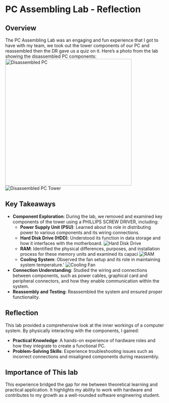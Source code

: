 # PC Assembling Lab - Reflection


## Overview
The PC Assembling Lab was an engaging and fun experience that I got to have with my team, we took out the tower components of our PC and reassembled then the DR gave us a quiz on it.
Here’s a photo from the lab showing the disassembled PC components:
<img src="./images/pc.jpg" alt="Disassembled PC" width="400"/>
![Disassembled PC Tower](./images/pc.jpg)

## Key Takeaways
- **Component Exploration**: During the lab, we removed and examined key components of the tower using a PHILLIPS SCREW DRIVER, including:
  - **Power Supply Unit (PSU)**: Learned about its role in distributing power to various components and its wiring connections.
  - **Hard Disk Drive (HDD)**: Understood its function in data storage and how it interfaces with the motherboard.
    ![Hard Disk Drive](./images/hdd.jpg)
  - **RAM**: Identified the physical differences, purposes, and installation process for these memory units and examined its capaci
    ![RAM](./images/ram.jpg)
  - **Cooling System**: Observed the fan setup and its role in maintaining system temperature.'
    ![Cooling Fan](./images/fan.jpg)
- **Connection Understanding**: Studied the wiring and connections between components, such as power cables, graphical card and peripheral connectors, and how they enable communication within the system.
- **Reassembly and Testing**: Reassembled the system and ensured proper functionality.

## Reflection
This lab provided a comprehensive look at the inner workings of a computer system. By physically interacting with the components, I gained:
- **Practical Knowledge**: A hands-on experience of hardware roles and how they integrate to create a functional PC.
- **Problem-Solving Skills**: Experience troubleshooting issues such as incorrect connections and misaligned components during reassembly.

## Importance of This lab
This experience bridged the gap for me between theoretical learning and practical application. It highlights my ability to work with hardware and contributes to my growth as a well-rounded software engineering student.
